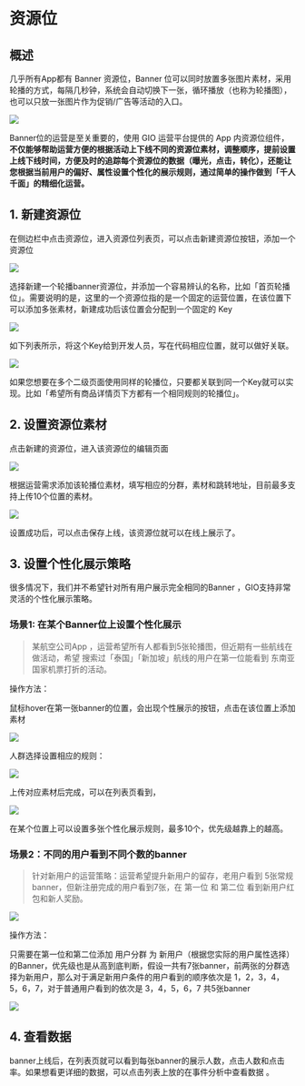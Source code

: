 # 资源位

## 概述

几乎所有App都有 Banner 资源位，Banner 位可以同时放置多张图片素材，采用轮播的方式，每隔几秒钟，系统会自动切换下一张，循环播放（也称为轮播图），也可以只放一张图片作为促销/广告等活动的入口。

![](../.gitbook/assets/image%20%2826%29.png)

Banner位的运营是至关重要的，使用 GIO 运营平台提供的 App 内资源位组件，**不仅能够帮助运营方便的根据活动上下线不同的资源位素材，调整顺序，提前设置上线下线时间，方便及时的追踪每个资源位的数据（曝光，点击，转化），还能让您根据当前用户的偏好、属性设置个性化的展示规则，通过简单的操作做到「千人千面」的精细化运营。**

## 1. 新建资源位

在侧边栏中点击资源位，进入资源位列表页，可以点击新建资源位按钮，添加一个资源位

![](../.gitbook/assets/image%20%2810%29.png)

选择新建一个轮播banner资源位，并添加一个容易辨认的名称，比如「首页轮播位」。需要说明的是，这里的一个资源位指的是一个固定的运营位置，在该位置下可以添加多张素材，新建成功后该位置会分配到一个固定的 Key

![](../.gitbook/assets/image%20%2853%29.png)

如下列表所示，将这个Key给到开发人员，写在代码相应位置，就可以做好关联。

![](../.gitbook/assets/image.png)

如果您想要在多个二级页面使用同样的轮播位，只要都关联到同一个Key就可以实现。比如「希望所有商品详情页下方都有一个相同规则的轮播位」。

## 2. 设置资源位素材

点击新建的资源位，进入该资源位的编辑页面

![](../.gitbook/assets/image%20%2833%29.png)

根据运营需求添加该轮播位素材，填写相应的分群，素材和跳转地址，目前最多支持上传10个位置的素材。

![](../.gitbook/assets/image%20%2841%29.png)

设置成功后，可以点击保存上线，该资源位就可以在线上展示了。

## 3. 设置个性化展示策略

很多情况下，我们并不希望针对所有用户展示完全相同的Banner ，GIO支持非常灵活的个性化展示策略。

### 场景1: 在某个Banner位上设置个性化展示

> 某航空公司App ，运营希望所有人都看到5张轮播图，但近期有一些航线在做活动，希望 搜索过「泰国」「新加坡」航线的用户在第一位能看到 东南亚国家机票打折的活动。

操作方法：

鼠标hover在第一张banner的位置，会出现个性展示的按钮，点击在该位置上添加素材

![](../.gitbook/assets/image%20%28109%29.png)

人群选择设置相应的规则：

![](../.gitbook/assets/image%20%2859%29.png)

上传对应素材后完成，可以在列表页看到，

![](../.gitbook/assets/image%20%2829%29.png)

在某个位置上可以设置多张个性化展示规则，最多10个，优先级越靠上的越高。

### 场景2：不同的用户看到不同个数的banner

> 针对新用户的运营策略：运营希望提升新用户的留存，老用户看到 5张常规banner，但新注册完成的用户看到7张，在 第一位 和 第二位 看到新用户红包和新人奖励。

![](../.gitbook/assets/image%20%2849%29.png)

操作方法：

只需要在第一位和第二位添加 用户分群 为 新用户（根据您实际的用户属性选择）的Banner，优先级也是从高到底判断，假设一共有7张banner，前两张的分群选择为新用户，那么对于满足新用户条件的用户看到的顺序依次是 1，2，3，4，5，6，7，对于普通用户看到的依次是 3，4，5，6，7 共5张banner

![](../.gitbook/assets/image%20%2847%29.png)

## 4. 查看数据

banner上线后，在列表页就可以看到每张banner的展示人数，点击人数和点击率。如果想看更详细的数据，可以点击列表上放的在事件分析中查看数据 。



